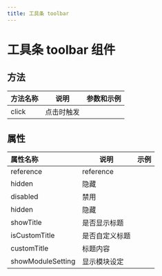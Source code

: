 ```yaml
---
title: 工具条 toolbar
---
```


# 工具条 toolbar 组件

## 方法

| 方法名称  | 说明    | 参数和示例 |
|:------|-------|-------|
| click | 点击时触发 |       |

## 属性

| 属性名称              | 说明        | 示例 |
|:------------------|-----------|----|
| reference         | reference |    |
| hidden            | 隐藏        |    |
| disabled          | 禁用        |    |
| hidden            | 隐藏        |    |
| showTitle         | 是否显示标题    |    |
| isCustomTitle     | 是否自定义标题   |    |
| customTitle       | 标题内容      |    |
| showModuleSetting | 显示模块设定    |    |
